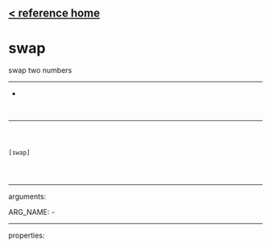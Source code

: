 [< reference home](index.html)
---

# swap


swap two numbers

---

-
<br>


---


```



[swap]


            
```

---
arguments:

ARG_NAME: -<br>

---
properties:


